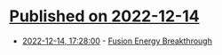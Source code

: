 # [Published on 2022-12-14](index.md)

* [2022-12-14, 17:28:00](https://soylentnews.org/article.pl?sid=22/12/13/1939214&from=rss) - [Fusion Energy Breakthrough](https://soylentnews.org/article.pl?sid=22/12/13/1939214&from=rss)
